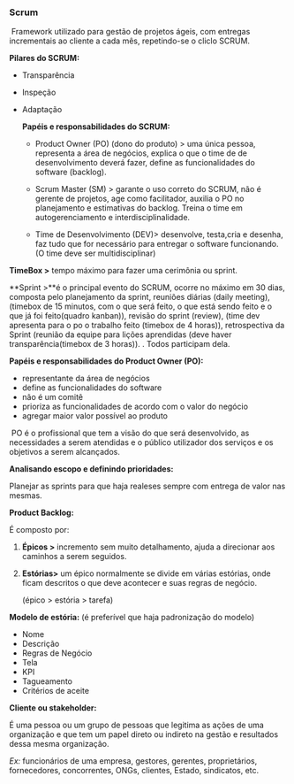 ### Scrum

​	Framework utilizado para gestão de projetos ágeis, com entregas incrementais ao cliente a cada mês, repetindo-se o cliclo SCRUM.

**Pilares do SCRUM:**				

- Transparência

- Inspeção

- Adaptação

  

  **Papéis e responsabilidades do SCRUM:**

  * Product Owner (PO) (dono do produto) > uma única pessoa, representa a área de negócios, explica o que o time de de desenvolvimento deverá fazer, define as funcionalidades do software (backlog).

  * Scrum Master (SM) > garante o uso correto do SCRUM, não é gerente de projetos, age como facilitador, auxilia o PO no planejamento e estimativas do backlog. Treina o time em autogerenciamento e interdisciplinalidade.

  * Time de Desenvolvimento  (DEV)> desenvolve, testa,cria e desenha, faz tudo que for necessário para entregar o software funcionando. (O time deve ser multidisciplinar)

    

**TimeBox >** tempo máximo para fazer uma cerimônia ou sprint.



**Sprint >**é o principal evento do SCRUM, ocorre no máximo em 30 dias, composta pelo planejamento da sprint, reuniões diárias (daily meeting), (timebox de 15 minutos, com o que será feito, o que está sendo feito e o que já foi feito(quadro kanban)), revisão do sprint (review), (time dev apresenta para o po o trabalho feito (timebox de 4 horas)), retrospectiva da Sprint (reunião da equipe para lições aprendidas (deve haver transparência(timebox de 3 horas)). . Todos participam dela.



**Papéis e responsabilidades do Product Owner (PO):**

* representante da área de negócios
* define as funcionalidades do software
* não é um comitê
* prioriza as funcionalidades de acordo com o valor do negócio
* agregar maior valor possível ao produto

​	PO é o profissional que tem a visão do que será desenvolvido, as necessidades a serem atendidas e o público utilizador dos serviços e os objetivos a serem alcançados.


**Analisando escopo e definindo prioridades:**

Planejar as sprints para que haja realeses sempre com entrega de valor nas mesmas.

**Product Backlog:**

É composto por:

1. **Épicos >** incremento sem muito detalhamento, ajuda a direcionar aos caminhos a serem seguidos.

2. **Estórias>** um épico normalmente se divide em várias estórias, onde ficam descritos o que deve acontecer e suas regras de negócio.

   (épico > estória > tarefa)

**Modelo de estória:** (é preferível que haja padronização do modelo)

* Nome
* Descrição
* Regras de Negócio
* Tela
* KPI
* Tagueamento
* Critérios de aceite



**Cliente ou stakeholder:**

É uma pessoa ou um grupo de pessoas que legitima as ações de uma organização e que tem um papel direto ou indireto na gestão e resultados dessa mesma organização. 

*Ex:* funcionários de uma empresa, gestores, gerentes, proprietários, fornecedores, concorrentes, ONGs, clientes, Estado, sindicatos, etc.

